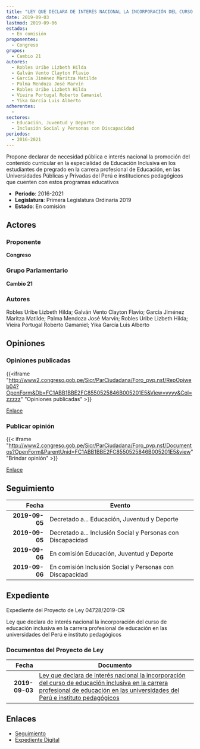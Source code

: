 ```yaml
---
title: "LEY QUE DECLARA DE INTERÉS NACIONAL LA INCORPORACIÓN DEL CURSO DE EDUCACIÓN INCLUSIVA EN LA CARRERA PROFESIONAL DE EDUCACIÓN EN LAS UNIVERSIDADES DEL PERÚ E INSTITUTOS PEDAGÓGICOS"
date: 2019-09-03
lastmod: 2019-09-06
estados: 
  - En comisión
proponentes: 
  - Congreso
grupos: 
  - Cambio 21
autores: 
  - Robles Uribe Lizbeth Hilda
  - Galván Vento Clayton Flavio
  - García Jiménez Maritza Matilde
  - Palma Mendoza José Marvín
  - Robles Uribe Lizbeth Hilda
  - Vieira Portugal Roberto Gamaniel
  - Yika García Luis Alberto
adherentes: 
  - 
sectores: 
  - Educación, Juventud y Deporte
  - Inclusión Social y Personas con Discapacidad
periodos: 
  - 2016-2021
---
```


Propone declarar de necesidad pública e interés nacional la promoción del contenido curricular en la especialidad de Educación Inclusiva en los estudiantes de pregrado en la carrera profesional de Educación, en las Universidades Públicas y Privadas del Perú e instituciones pedagógicos que cuenten con estos programas educativos

- **Periodo**: 2016-2021
- **Legislatura**: Primera Legislatura Ordinaria 2019
- **Estado**: En comisión

## Actores

### Proponente

**Congreso**

### Grupo Parlamentario

**Cambio 21**

### Autores

Robles Uribe Lizbeth Hilda; Galván Vento Clayton Flavio; García Jiménez Maritza Matilde; Palma Mendoza José Marvín; Robles Uribe Lizbeth Hilda; Vieira Portugal Roberto Gamaniel; Yika García Luis Alberto


## Opiniones

### Opiniones publicadas

{{<iframe "http://www2.congreso.gob.pe/Sicr/ParCiudadana/Foro_pvp.nsf/RepOpiweb04?OpenForm&Db=FC1ABB1BBE2FC8550525846B005201E5&View=yyyy&Col=zzzzz" "Opiniones publicadas" >}}

[Enlace](http://www2.congreso.gob.pe/Sicr/ParCiudadana/Foro_pvp.nsf/RepOpiweb04?OpenForm&Db=FC1ABB1BBE2FC8550525846B005201E5&View=yyyy&Col=zzzzz)
### Publicar opinión

{{< iframe "http://www2.congreso.gob.pe/Sicr/ParCiudadana/Foro_pvp.nsf/Documentos?OpenForm&ParentUnid=FC1ABB1BBE2FC8550525846B005201E5&view" "Brindar opinión" >}}

[Enlace](http://www2.congreso.gob.pe/Sicr/ParCiudadana/Foro_pvp.nsf/Documentos?OpenForm&ParentUnid=FC1ABB1BBE2FC8550525846B005201E5&view)

## Seguimiento

| Fecha | Evento |
|------:|--------|
| **2019-09-05** | Decretado a... Educación, Juventud y Deporte|
| **2019-09-05** | Decretado a... Inclusión Social y Personas con Discapacidad|
| **2019-09-06** | En comisión Educación, Juventud y Deporte|
| **2019-09-06** | En comisión Inclusión Social y Personas con Discapacidad|


## Expediente

Expediente del Proyecto de Ley 04728/2019-CR

Ley que declara de interés nacional la incorporación del curso de educación inclusiva en la carrera profesional de educación en las universidades del Perú e instituto pedagógicos


### Documentos del Proyecto de Ley

| Fecha | Documento |
|------:|--------|
| **2019-09-03** | [Ley que declara de interés nacional la incorporación del curso de educación inclusiva en la carrera profesional de educación en las universidades del Perú e instituto pedagógicos](http://www.leyes.congreso.gob.pe/Documentos/2016_2021/Proyectos_de_Ley_y_de_Resoluciones_Legislativas/PL0472820190903.pdf) |

## Enlaces 

- [Seguimiento](http://www2.congreso.gob.pe/Sicr/TraDocEstProc/CLProLey2016.nsf/f7fff46988ca05b1052578e100829cc7/65d7c007281dab000525846b0007401c?OpenDocument)
- [Expediente Digital](http://www2.congreso.gob.pe/Sicr/TraDocEstProc/CLProLey2016.nsf/f7fff46988ca05b1052578e100829cc7/65d7c007281dab000525846b0007401c?OpenDocument&Click=05257FB7005EB655.eb71d0cf91d8294e05256cdf006b5706/$Body/0.1C6C)
